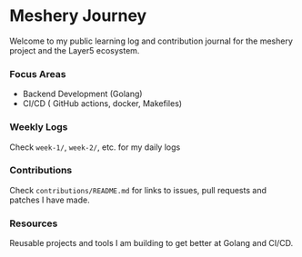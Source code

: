 # Meshery Journey 

Welcome to my public learning log and contribution journal for the meshery project and the Layer5 ecosystem.

### Focus Areas
- Backend Development (Golang)
- CI/CD ( GitHub actions, docker, Makefiles)

### Weekly Logs
Check `week-1/`, `week-2/`, etc. for my daily logs

### Contributions
Check `contributions/README.md` for links to issues, pull requests and patches I have made.

### Resources
Reusable projects and tools I am building to get better at Golang and CI/CD. 
